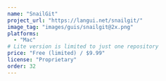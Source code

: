 ```yaml
---
name: "SnailGit"
project_url: "https://langui.net/snailgit/"
image_tag: "images/guis/snailgit@2x.png"
platforms:
  - "Mac"
# Lite version is limited to just one repository
price: "Free (limited) / $9.99"
license: "Proprietary"
order: 32
---
```


